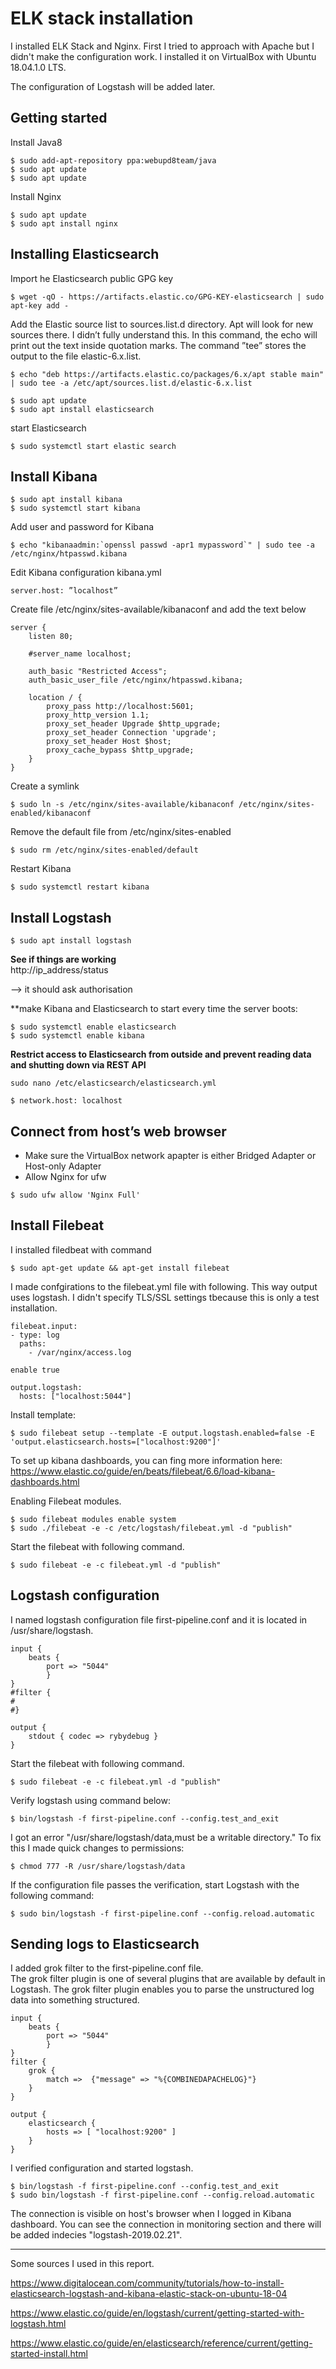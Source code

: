 # ELK stack installation

I installed ELK Stack and Nginx. First I tried to approach with Apache but I didn't make the configuration work.
I installed it on VirtualBox with Ubuntu 18.04.1.0 LTS. 

The configuration of Logstash will be added later.

## Getting started
Install Java8  
```
$ sudo add-apt-repository ppa:webupd8team/java
$ sudo apt update
$ sudo apt update
```

Install Nginx  

```
$ sudo apt update
$ sudo apt install nginx
```
## Installing Elasticsearch

Import he Elasticsearch public GPG key  

```
$ wget -qO - https://artifacts.elastic.co/GPG-KEY-elasticsearch | sudo apt-key add -
```

Add the Elastic source list to sources.list.d directory. Apt will look for new sources there. I didn’t fully understand this. In this command, the echo will print out the text inside quotation marks. The command ”tee” stores the output to the file elastic-6.x.list.

```
$ echo "deb https://artifacts.elastic.co/packages/6.x/apt stable main" | sudo tee -a /etc/apt/sources.list.d/elastic-6.x.list
```
```
$ sudo apt update
$ sudo apt install elasticsearch
```
start Elasticsearch  
```
$ sudo systemctl start elastic search
```

## Install Kibana
```
$ sudo apt install kibana
$ sudo systemctl start kibana
```

Add user and password for Kibana  
```
$ echo "kibanaadmin:`openssl passwd -apr1 mypassword`" | sudo tee -a /etc/nginx/htpasswd.kibana
```
Edit Kibana configuration kibana.yml  
```
server.host: ”localhost”
```

Create file  /etc/nginx/sites-available/kibanaconf  and add the text below  
```
server {
    listen 80;

    #server_name localhost;

    auth_basic "Restricted Access";
    auth_basic_user_file /etc/nginx/htpasswd.kibana;

    location / {
        proxy_pass http://localhost:5601;
        proxy_http_version 1.1;
        proxy_set_header Upgrade $http_upgrade;
        proxy_set_header Connection 'upgrade';
        proxy_set_header Host $host;
        proxy_cache_bypass $http_upgrade;
    }
}
```

Create a symlink  
```
$ sudo ln -s /etc/nginx/sites-available/kibanaconf /etc/nginx/sites-enabled/kibanaconf
```

Remove the default file from /etc/nginx/sites-enabled  
```
$ sudo rm /etc/nginx/sites-enabled/default
```

Restart Kibana  
```
$ sudo systemctl restart kibana
```

## Install Logstash 

```
$ sudo apt install logstash
```

**See if things are working**  
http://ip_address/status 

—> it should ask authorisation

**make Kibana and Elasticsearch to start every time the server boots:
```
$ sudo systemctl enable elasticsearch
$ sudo systemctl enable kibana
```

**Restrict access to Elasticsearch from outside and prevent reading data and shutting down via REST API**
```
sudo nano /etc/elasticsearch/elasticsearch.yml
```
```
$ network.host: localhost
```
## Connect from host’s web browser
- Make sure the VirtualBox network apapter is either Bridged Adapter or Host-only Adapter  
- Allow Nginx for ufw
```  
$ sudo ufw allow 'Nginx Full'
```

## Install Filebeat

I installed filedbeat with command
```
$ sudo apt-get update && apt-get install filebeat
```

I made confgirations to the filebeat.yml file with following. This way output uses logstash. I didn't specify TLS/SSL settings tbecause this is only a test installation.
```
filebeat.input:
- type: log
  paths:
    - /var/nginx/access.log 
	
enable true

output.logstash:
  hosts: ["localhost:5044"]
```

Install template:
```
$ sudo filebeat setup --template -E output.logstash.enabled=false -E 'output.elasticsearch.hosts=["localhost:9200"]'
```

To set up kibana dashboards, you can fing more information here: 
https://www.elastic.co/guide/en/beats/filebeat/6.6/load-kibana-dashboards.html 

Enabling Filebeat modules.

```
$ sudo filebeat modules enable system
$ sudo ./filebeat -e -c /etc/logstash/filebeat.yml -d "publish" 
```

Start the filebeat with following command.
```
$ sudo filebeat -e -c filebeat.yml -d "publish"
```

## Logstash configuration

I named logstash configuration file first-pipeline.conf and it is located in /usr/share/logstash.
```
input {
	beats {
		port => "5044"
		}
}
#filter {
#
#}

output {
	stdout { codec => rybydebug }
}
```


Start the filebeat with following command.
```
$ sudo filebeat -e -c filebeat.yml -d "publish"
```

Verify logstash using command below:
```
$ bin/logstash -f first-pipeline.conf --config.test_and_exit
```

I got an error  "/usr/share/logstash/data,must be a writable directory."
To fix this I made quick changes to permissions:
```
$ chmod 777 -R /usr/share/logstash/data
```

If the configuration file passes the verification, start Logstash with the following command:
```
$ sudo bin/logstash -f first-pipeline.conf --config.reload.automatic
```


## Sending logs to Elasticsearch

I added grok filter to the first-pipeline.conf file.  
The grok filter plugin is one of several plugins that are available by default in Logstash.
The grok filter plugin enables you to parse the unstructured log data into something structured.


```
input {
	beats {
		port => "5044"
		}
}
filter {
	grok {
		match =>  {"message" => "%{COMBINEDAPACHELOG}"}
	}
}

output {
    elasticsearch {
        hosts => [ "localhost:9200" ]
    }
}
```
I verified configuration and started logstash.

```
$ bin/logstash -f first-pipeline.conf --config.test_and_exit
$ sudo bin/logstash -f first-pipeline.conf --config.reload.automatic
```

The connection is visible on host's browser when I logged in Kibana dashboard. You can see the connection in monitoring section and there will be added indecies "logstash-2019.02.21".


-------------------------------------------------------------------------------------


Some sources I used in this report. 

https://www.digitalocean.com/community/tutorials/how-to-install-elasticsearch-logstash-and-kibana-elastic-stack-on-ubuntu-18-04 

https://www.elastic.co/guide/en/logstash/current/getting-started-with-logstash.html

https://www.elastic.co/guide/en/elasticsearch/reference/current/getting-started-install.html

